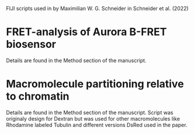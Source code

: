 FIJI scripts used in by Maximilian W. G. Schneider in Schneider et al. (2022)

# FRET-analysis of Aurora B-FRET biosensor
Details are found in the Method section of the manuscript.

# Macromolecule partitioning relative to chromatin
Details are found in the Method section of the manuscript.
Script was originaly design for Dextran but was used for other macromolecules like Rhodamine labeled Tubulin and different versions DsRed used in the paper.
